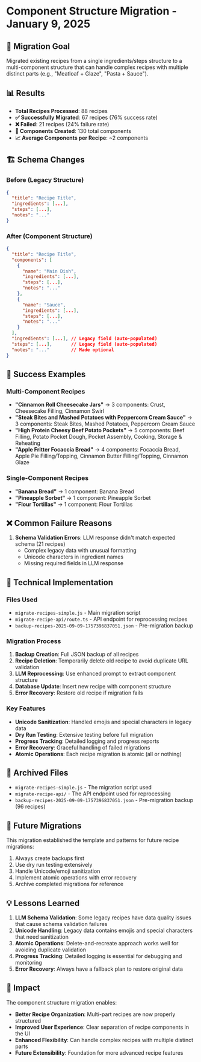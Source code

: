 # Component Structure Migration - January 9, 2025

## 🎯 Migration Goal

Migrated existing recipes from a single ingredients/steps structure to a multi-component structure that can handle complex recipes with multiple distinct parts (e.g., "Meatloaf + Glaze", "Pasta + Sauce").

## 📊 Results

- **Total Recipes Processed**: 88 recipes
- **✅ Successfully Migrated**: 67 recipes (76% success rate)
- **❌ Failed**: 21 recipes (24% failure rate)
- **🧩 Components Created**: 130 total components
- **📈 Average Components per Recipe**: ~2 components

## 🏗 Schema Changes

### Before (Legacy Structure)
```json
{
  "title": "Recipe Title",
  "ingredients": [...],
  "steps": [...],
  "notes": "..."
}
```

### After (Component Structure)
```json
{
  "title": "Recipe Title",
  "components": [
    {
      "name": "Main Dish",
      "ingredients": [...],
      "steps": [...],
      "notes": "..."
    },
    {
      "name": "Sauce",
      "ingredients": [...],
      "steps": [...],
      "notes": "..."
    }
  ],
  "ingredients": [...], // Legacy field (auto-populated)
  "steps": [...],       // Legacy field (auto-populated)
  "notes": "..."        // Made optional
}
```

## 🎉 Success Examples

### Multi-Component Recipes
- **"Cinnamon Roll Cheesecake Jars"** → 3 components: Crust, Cheesecake Filling, Cinnamon Swirl
- **"Steak Bites and Mashed Potatoes with Peppercorn Cream Sauce"** → 3 components: Steak Bites, Mashed Potatoes, Peppercorn Cream Sauce
- **"High Protein Cheesy Beef Potato Pockets"** → 5 components: Beef Filling, Potato Pocket Dough, Pocket Assembly, Cooking, Storage & Reheating
- **"Apple Fritter Focaccia Bread"** → 4 components: Focaccia Bread, Apple Pie Filling/Topping, Cinnamon Butter Filling/Topping, Cinnamon Glaze

### Single-Component Recipes
- **"Banana Bread"** → 1 component: Banana Bread
- **"Pineapple Sorbet"** → 1 component: Pineapple Sorbet
- **"Flour Tortillas"** → 1 component: Flour Tortillas

## ❌ Common Failure Reasons

1. **Schema Validation Errors**: LLM response didn't match expected schema (21 recipes)
   - Complex legacy data with unusual formatting
   - Unicode characters in ingredient names
   - Missing required fields in LLM response

## 🔧 Technical Implementation

### Files Used
- `migrate-recipes-simple.js` - Main migration script
- `migrate-recipe-api/route.ts` - API endpoint for reprocessing recipes
- `backup-recipes-2025-09-09-1757396837051.json` - Pre-migration backup

### Migration Process
1. **Backup Creation**: Full JSON backup of all recipes
2. **Recipe Deletion**: Temporarily delete old recipe to avoid duplicate URL validation
3. **LLM Reprocessing**: Use enhanced prompt to extract component structure
4. **Database Update**: Insert new recipe with component structure
5. **Error Recovery**: Restore old recipe if migration fails

### Key Features
- **Unicode Sanitization**: Handled emojis and special characters in legacy data
- **Dry Run Testing**: Extensive testing before full migration
- **Progress Tracking**: Detailed logging and progress reports
- **Error Recovery**: Graceful handling of failed migrations
- **Atomic Operations**: Each recipe migration is atomic (all or nothing)

## 📁 Archived Files

- `migrate-recipes-simple.js` - The migration script used
- `migrate-recipe-api/` - The API endpoint used for reprocessing
- `backup-recipes-2025-09-09-1757396837051.json` - Pre-migration backup (96 recipes)

## 🔄 Future Migrations

This migration established the template and patterns for future recipe migrations:

1. Always create backups first
2. Use dry run testing extensively
3. Handle Unicode/emoji sanitization
4. Implement atomic operations with error recovery
5. Archive completed migrations for reference

## 💡 Lessons Learned

1. **LLM Schema Validation**: Some legacy recipes have data quality issues that cause schema validation failures
2. **Unicode Handling**: Legacy data contains emojis and special characters that need sanitization
3. **Atomic Operations**: Delete-and-recreate approach works well for avoiding duplicate validation
4. **Progress Tracking**: Detailed logging is essential for debugging and monitoring
5. **Error Recovery**: Always have a fallback plan to restore original data

## 🎯 Impact

The component structure migration enables:
- **Better Recipe Organization**: Multi-part recipes are now properly structured
- **Improved User Experience**: Clear separation of recipe components in the UI
- **Enhanced Flexibility**: Can handle complex recipes with multiple distinct parts
- **Future Extensibility**: Foundation for more advanced recipe features
